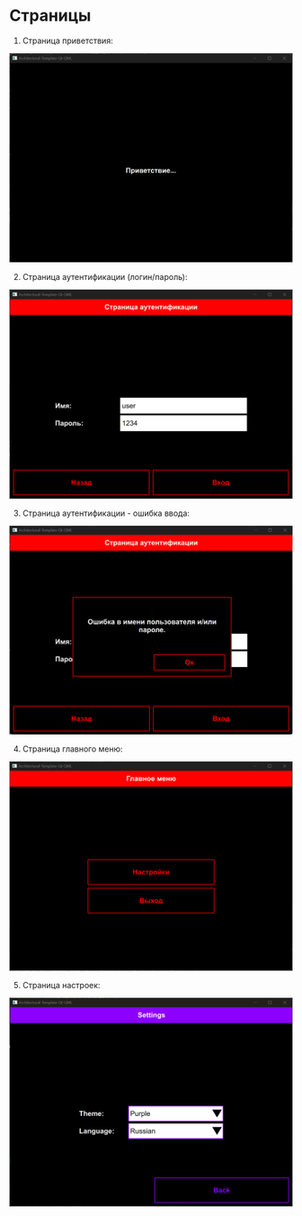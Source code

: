 # Страницы

1. Страница приветствия:

![alt text](ATQQ-SplashPage.png)

2. Страница аутентификации (логин/пароль):

![alt text](ATQQ-AuthenticationPage.png)

3. Страница аутентификации - ошибка ввода:

![alt text](ATQQ-WarningDialog.png)

4. Страница главного меню:

![alt text](ATQQ-MainMenu.png)

5. Страница настроек:

![alt text](ATQQ-SettingPage.png)